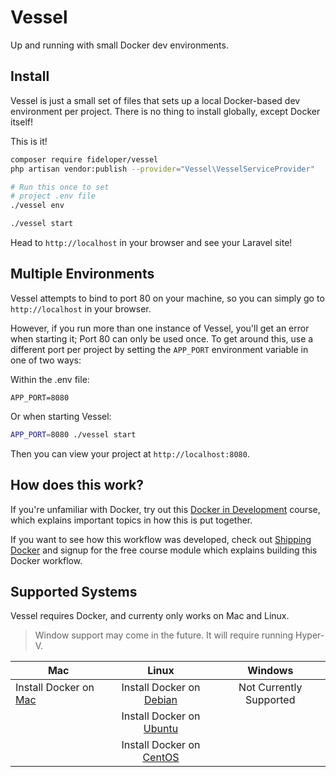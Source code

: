 # Vessel
Up and running with small Docker dev environments.

## Install

Vessel is just a small set of files that sets up a local Docker-based dev environment per project. There is no thing to install globally, except Docker itself!

This is it!

```bash
composer require fideloper/vessel
php artisan vendor:publish --provider="Vessel\VesselServiceProvider"

# Run this once to set 
# project .env file
./vessel env

./vessel start
```

Head to `http://localhost` in your browser and see your Laravel site!

## Multiple Environments

Vessel attempts to bind to port 80 on your machine, so you can simply go to `http://localhost` in your browser.

However, if you run more than one instance of Vessel, you'll get an error when starting it; Port 80 can only be used once. To get around this, use a different port per project by setting the `APP_PORT` environment variable in one of two ways:

Within the .env file:

```
APP_PORT=8080
```

Or when starting Vessel:

```bash
APP_PORT=8080 ./vessel start
```

Then you can view your project at `http://localhost:8080`.

## How does this work?

If you're unfamiliar with Docker, try out this [Docker in Development](https://serversforhackers.com/s/docker-in-development) course, which explains important topics in how this is put together.

If you want to see how this workflow was developed, check out [Shipping Docker](https://serversforhackers.com/shipping-docker) and signup for the free course module which explains building this Docker workflow.

## Supported Systems

Vessel requires Docker, and currenty only works on Mac and Linux.

> Window support may come in the future. It will require running Hyper-V.

| Mac           | Linux         | Windows |
| ------------- |:-------------:|:-------:|
| Install Docker on [Mac](https://docs.docker.com/docker-for-mac/install/) | Install Docker on [Debian](https://docs.docker.com/engine/installation/linux/docker-ce/debian/) | Not Currently Supported |
|       | Install Docker on [Ubuntu](https://docs.docker.com/engine/installation/linux/docker-ce/ubuntu/) | |
|       | Install Docker on [CentOS](https://docs.docker.com/engine/installation/linux/docker-ce/centos/) | |
